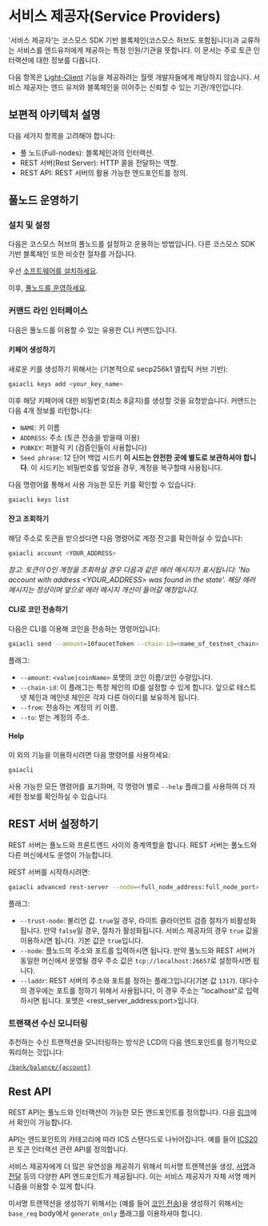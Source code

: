 # 서비스 제공자(Service Providers)

'서비스 제공자'는 코스모스 SDK 기반 블록체인(코스모스 허브도 포함됩니다)과 교류하는 서비스를 엔드유저에게 제공하는 특정 인원/기관을 뜻합니다. 이 문서는 주로 토큰 인터랙션에 대한 정보를 다룹니다.

다음 항목은 [Light-Client](https://github.com/osiz-blockchainapp/euro-sdk/tree/master/docs/interfaces/lite) 기능을 제공하려는 월렛 개발자들에게 해당하지 않습니다. 서비스 제공자는 엔드 유저와 블록체인을 이어주는 신뢰할 수 있는 기관/개인입니다.

## 보편적 아키텍처 설명

다음 세가지 항목을 고려해야 합니다:

- 풀 노드(Full-nodes): 블록체인과의 인터랙션. 
- REST 서버(Rest Server): HTTP 콜을 전달하는 역할.
- REST API: REST 서버의 활용 가능한 엔드포인트를 정의.

## 풀노드 운영하기

### 설치 및 설정

다음은 코스모스 허브의 풀노드를 설정하고 운용하는 방법입니다. 다른 코스모스 SDK 기반 블록체인 또한 비슷한 절차를 가집니다.

우선 [소프트웨어를 설치하세요](../getting-started/installation.md).

이후, [풀노드를 운영하세요](../getting-started/join-testnet.md).

### 커맨드 라인 인터페이스

다음은 풀노드를 이용할 수 있는 유용한 CLI 커맨드입니다.

#### 키페어 생성하기

새로운 키를 생성하기 위해서는 (기본적으로 secp256k1 엘립틱 커브 기반):

```bash
gaiacli keys add <your_key_name>
```

이후 해당 키페어에 대한 비밀번호(최소 8글지)를 생성할 것을 요청받습니다. 커맨드는 다음 4개 정보를 리턴합니다:


- `NAME`: 키 이름
- `ADDRESS`: 주소 (토큰 전송을 받을때 이용)
- `PUBKEY`: 퍼블릭 키 (검증인들이 사용합니다)
- `Seed phrase`: 12 단어 백업 시드키 **이 시드는 안전한 곳에 별도로 보관하셔야 합니다**. 이 시드키는 비밀번호를 잊었을 경우, 계정을 복구할때 사용됩니다.

다음 명령어를 통해서 사용 가능한 모든 키를 확인할 수 있습니다:

```bash
gaiacli keys list
```

#### 잔고 조회하기

해당 주소로 토큰을 받으셨다면 다음 명령어로 계정 잔고를 확인하실 수 있습니다:

```bash
gaiacli account <YOUR_ADDRESS>
```

*참고: 토큰이 0인 계정을 조회하실 경우 다음과 같은 에러 메시지가 표시됩니다: 'No account with address <YOUR_ADDRESS> was found in the state'. 해당 에러 메시지는 정상이며 앞으로 에러 메시지 개선이 들어갈 예정입니다.*

#### CLI로 코인 전송하기

다음은 CLI를 이용해 코인을 전송하는 명령어입니다:

```bash
gaiacli send --amount=10faucetToken --chain-id=<name_of_testnet_chain> --from=<key_name> --to=<destination_address>
```

플래그:
- `--amount`: `<value|coinName>` 포맷의 코인 이름/코인 수량입니다.
- `--chain-id`: 이 플래그는 특정 체인의 ID를 설정할 수 있게 합니다. 앞으로 테스트넷 체인과 메인넷 체인은 각자 다른 아이디를 보유하게 됩니다.
- `--from`: 전송하는 계정의 키 이름.
- `--to`: 받는 계정의 주소.

#### Help

이 외의 기능을 이용하시려면 다음 명령어를 사용하세요:

```bash
gaiacli 
```

사용 가능한 모든 명령어를 표기하며, 각 명령어 별로 `--help` 플래그를 사용하여 더 자세한 정보를 확인하실 수 있습니다.

## REST 서버 설정하기

REST 서버는 풀노드와 프론트엔드 사이의 중계역할을 합니다. REST 서버는 풀노드와 다른 머신에서도 운영이 가능합니다.

REST 서버를 시작하시려면: 

```bash
gaiacli advanced rest-server --node=<full_node_address:full_node_port>
```

플래그:
- `--trust-node`: 불리언 값. `true`일 경우, 라이트 클라이언트 검증 절차가 비활성화 됩니다. 만약 `false`일 경우, 절차가 활성화됩니다. 서비스 제공자의 경우 `true` 값을 이용하시면 됩니다. 기본 값은 `true`입니다.
- `--node`: 플노드의 주소와 포트를 입력하시면 됩니다. 만약 풀노드와 REST 서버가 동일한 머신에서 운영될 경우 주소 값은 `tcp://localhost:26657`로 설정하시면 됩니다.
- `--laddr`: REST 서버의 주소와 포트를 정하는 플래그입니다(기본 값 `1317`). 대다수의 경우에는 포트를 정하기 위해서 사용됩니다, 이 경우 주소는 "localhost"로 입력하시면 됩니다. 포맷은 <rest_server_address:port>입니다.


### 트랜잭션 수신 모니터링

추천하는 수신 트랜잭션을 모니터링하는 방식은 LCD의 다음 엔드포인트를 정기적으로 쿼리하는 것입니다:

[`/bank/balance/{account}`](https://cosmos.network/rpc/#/ICS20/get_bank_balances__address_)

## Rest API

REST API는 풀노드와 인터랙션이 가능한 모든 엔드포인트를 정의합니다. 다음 [링크](https://cosmos.network/rpc/)에서 확인이 가능합니다.

API는 엔드포인트의 카테고리에 따라 ICS 스탠다드로 나뉘어집니다. 예를 들어 [ICS20](https://cosmos.network/rpc/#/ICS20/)은 토큰 인터랙션 관련 API를 정의합니다.

서비스 제공자에게 더 많은 유연성을 제공하기 위해서 미서명 트랜잭션을 생성, [서명](https://cosmos.network/rpc/#/ICS20/post_tx_sign)과 [전달](https://cosmos.network/rpc/#/ICS20/post_tx_broadcast) 등의 다양한 API 엔드포인트가 제공됩니다. 이는 서비스 제공자가 자체 서명 메커니즘을 이용할 수 있게 합니다.

미서명 트랜잭션을 생성하기 위해서는 (예를 들어 [코인 전송](https://cosmos.network/rpc/#/ICS20/post_bank_accounts__address__transfers))을 생성하기 위해서는 `base_req` body에서 `generate_only` 플래그를 이용하셔야 합니다.
